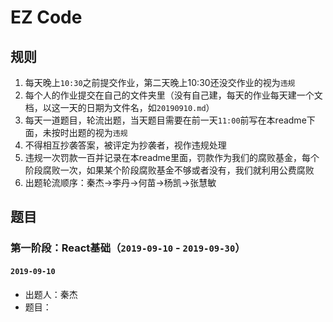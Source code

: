 # EZ Code

## 规则
1. 每天晚上`10:30`之前提交作业，第二天晚上10:30还没交作业的视为``违规``
2. 每个人的作业提交在自己的文件夹里（没有自己建，每天的作业每天建一个文档，以这一天的日期为文件名，如`20190910.md`）
3. 每天一道题目，轮流出题，当天题目需要在前一天`11:00`前写在本readme下面，未按时出题的视为``违规``
4. 不得相互抄袭答案，被评定为抄袭者，视作违规处理
5. 违规一次罚款一百并记录在本readme里面，罚款作为我们的腐败基金，每个阶段腐败一次，如果某个阶段腐败基金不够或者没有，我们就利用公费腐败
6. 出题轮流顺序：秦杰->李丹->何苗->杨凯->张慧敏

## 题目
### 第一阶段：React基础（`2019-09-10` - `2019-09-30`）
#### `2019-09-10`
* 出题人：秦杰
* 题目：